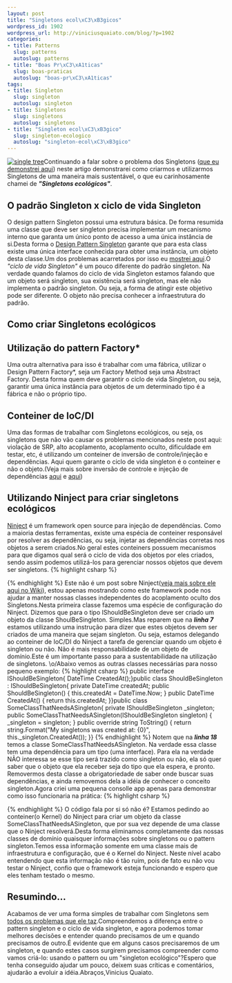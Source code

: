 ```yaml
--- 
layout: post
title: "Singletons ecol\xC3\xB3gicos"
wordpress_id: 1902
wordpress_url: http://viniciusquaiato.com/blog/?p=1902
categories: 
- title: Patterns
  slug: patterns
  autoslug: patterns
- title: "Boas Pr\xC3\xA1ticas"
  slug: boas-praticas
  autoslug: "boas-pr\xC3\xA1ticas"
tags: 
- title: Singleton
  slug: singleton
  autoslug: singleton
- title: Singletons
  slug: singletons
  autoslug: singletons
- title: "Singleton ecol\xC3\xB3gico"
  slug: singleton-ecologico
  autoslug: "singleton-ecol\xC3\xB3gico"
---
```

[![](http://viniciusquaiato.com/blog/wp-content/uploads/2010/10/single-tree-150x150.jpg "single tree")](http://viniciusquaiato.com/blog/wp-content/uploads/2010/10/single-tree.jpg)Continuando a falar sobre o problema dos Singletons ([que eu demonstrei aqui](http://viniciusquaiato.com/blog/singletons-sao-um-problema-veja/)) neste artigo demonstrarei como criarmos e utilizarmos Singletons de uma maneira mais sustentável, o que eu carinhosamente chamei de _**"Singletons ecológicos"**_.

## O padrão Singleton x ciclo de vida Singleton
O design pattern Singleton possui uma estrutura básica. De forma resumida uma classe que deve ser singleton precisa implementar um mecanismo interno que garanta um único ponto de acesso a uma única instância de si.Desta forma o [Design Pattern Singleton](http://pt.wikipedia.org/wiki/Singleton) garante que para esta class existe uma única interface conhecida para obter uma instância, um objeto desta classe.Um dos problemas acarretados por isso eu [mostrei aqui](http://viniciusquaiato.com/blog/singletons-sao-um-problema-veja/).O _"ciclo de vida Singleton"_ é um pouco diferente do padrão singleton. Na verdade quando falamos do ciclo de vida Singleton estamos falando que um objeto será singleton, sua existência será singleton, mas ele não implementa o padrão singleton. Ou seja, a forma de atingir este objetivo pode ser diferente. O objeto não precisa conhecer a infraestrutura do padrão.

## Como criar Singletons ecológicos


##

## Utilização do pattern Factory*
Uma outra alternativa para isso é trabalhar com uma fábrica, utilizar o Design Pattern Factory*, seja um Factory Method seja uma Abstract Factory. Desta forma quem deve garantir o ciclo de vida Singleton, ou seja, garantir uma única instância para objetos de um determinado tipo é a fábrica e não o próprio tipo. 

##

## Conteiner de IoC/DI
Uma das formas de trabalhar com Singletons ecológicos, ou seja, os singletons que não vão causar os problemas mencionados neste post aqui: violação de SRP, alto acoplamento, acoplamento oculto, dificuldade em testar, etc, é utilizando um conteiner de inversão de controle/injeção e dependências. Aqui quem garante o ciclo de vida singleton é o conteiner e não o objeto.(Veja mais sobre inversão de controle e injeção de dependências [aqui](http://viniciusquaiato.com/blog/injecao-de-dependencia/) e [aqui](http://viniciusquaiato.com/blog/injecao-de-dependencia-com-ms-unity/))

## Utilizando Ninject para criar singletons ecológicos
[Ninject](http://ninject.org/) é um framework open source para injeção de dependências. Como a maioria destas ferramentas, existe uma espécia de conteiner responsável por resolver as dependências, ou seja, injetar as dependências corretas nos objetos a serem criados.No geral estes conteiners possuem mecanismos para que digamos qual será o ciclo de vida dos objetos por eles criados, sendo assim podemos utilizá-los para gerenciar nossos objetos que devem ser singletons.
{% highlight csharp %}

{% endhighlight %}
Este não é um post sobre Ninject([veja mais sobre ele aqui no Wiki](http://github.com/ninject/ninject/wiki/_pages)), estou apenas mostrando como este framework pode nos ajudar a manter nossas classes independentes do acoplamento oculto dos Singletons.Nesta primeira classe fazemos uma espécie de configuração do Ninject. Dizemos que para o tipo IShouldBeSingleton deve ser criado um objeto da classe ShoulBeSingleton. Simples.Mas reparem que na **_linha 7_** estamos utilizando uma instrução para dizer que estes objetos devem ser criados de uma maneira que sejam singleton. Ou seja, estamos delegando ao conteiner de IoC/DI do Ninject a tarefa de gerenciar quando um objeto é singleton ou não. Não é mais responsabilidade de um objeto de domínio.Este é um importante passo para a sustentabilidade na utilização de singletons. \o/Abaixo vemos as outras classes necessárias para nosso pequeno exemplo:
{% highlight csharp %}
public interface IShouldBeSingleton{    DateTime CreatedAt();}public class ShouldBeSingleton : IShouldBeSingleton{    private DateTime createdAt;    public ShouldBeSingleton()    {        this.createdAt = DateTime.Now;    }    public DateTime CreatedAt()    {        return this.createdAt;    }}public class SomeClassThatNeedsASingleton{    private IShouldBeSingleton _singleton;    public SomeClassThatNeedsASingleton(IShouldBeSingleton singleton)    {        _singleton = singleton;    }    public override string ToString()    {        return string.Format("My singletons was created at: {0}", this._singleton.CreatedAt());    }}
{% endhighlight %}
Notem que na **_linha 18_** temos a classe SomeClassThatNeedsASingleton. Na verdade essa classe tem uma dependência para um tipo (uma interface). Para ela na verdade NÃO interessa se esse tipo será trazido como singleton ou não, ela só quer saber que o objeto que ela receber seja do tipo que ela espera, e pronto. Removermos desta classe a obrigatoriedade de saber onde buscar suas dependências, e ainda removemos dela a idéia de conhecer o conceito singleton.Agora criei uma pequena consolle app apenas para demonstrar como isso funcionaria na prática:
{% highlight csharp %}

{% endhighlight %}
O código fala por si só não é? Estamos pedindo ao conteiner(o Kernel) do Ninject para criar um objeto da classe SomeClassThatNeedsASingleton, que por sua vez depende de uma classe que o Ninject resolverá.Desta forma eliminamos completamente das nossas classes de domínio quaisquer informações sobre singletons ou o pattern singleton.Temos essa informação somente em uma classe mais de infraestrutura e configuração, que é o Kernel do Ninject. Neste nível acabo entendendo que esta informação não é tão ruim, pois de fato eu não vou testar o Ninject, confio que o framework esteja funcionando e espero que eles tenham testado o mesmo.

## Resumindo...
Acabamos de ver uma forma simples de trabalhar com Singletons sem [todos os problemas que ele taz](http://viniciusquaiato.com/blog/singletons-sao-um-problema-veja/).Compreendemos a diferença entre o pattern singleton e o ciclo de vida singleton, e agora podemos tomar melhores decisões e entender quando precisamos de um e quando precisamos de outro.É evidente que em alguns casos precisaremos de um singleton, e quando estes casos surgirem precisamos compreender como vamos criá-lo: usando o pattern ou um "singleton ecológico"?Espero que tenha conseguido ajudar um pouco, deixem suas críticas e comentários, ajudarão a evoluir a idéia.Abraços,Vinicius Quaiato.
